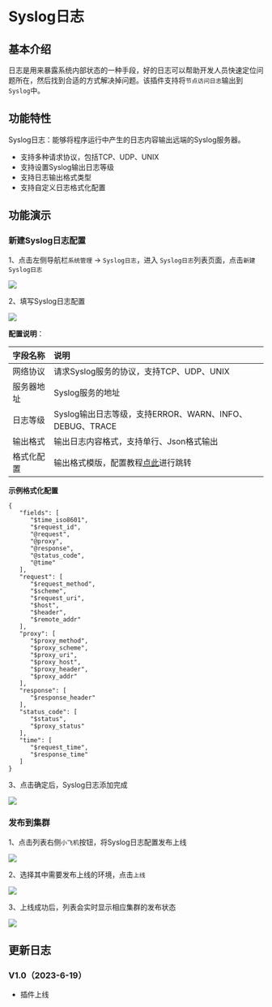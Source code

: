 # Syslog日志

## 基本介绍

日志是用来暴露系统内部状态的一种手段，好的日志可以帮助开发人员快速定位问题所在，然后找到合适的方式解决掉问题。该插件支持将`节点访问日志`输出到`Syslog`中。

## 功能特性

Syslog日志：能够将程序运行中产生的日志内容输出远端的Syslog服务器。

* 支持多种请求协议，包括TCP、UDP、UNIX
* 支持设置Syslog输出日志等级
* 支持日志输出格式类型
* 支持自定义日志格式化配置

## 功能演示

### 新建Syslog日志配置

1、点击左侧导航栏`系统管理` -> `Syslog日志`，进入 `Syslog日志`列表页面，点击`新建Syslog日志`

![](http://data.eolinker.com/course/JjBrSvS208f58f53d5792de7ca068c9674b97ffdaa4e3a7.png)

2、填写Syslog日志配置

![](http://data.eolinker.com/course/c456gUa9c273f26aef61fc77d0a7e7cb3513b9430b1f7f8.png)

**配置说明**：


| 字段名称   | 说明                                                         |
| :--------- | :----------------------------------------------------------- |
| 网络协议   | 请求Syslog服务的协议，支持TCP、UDP、UNIX                     |
| 服务器地址 | Syslog服务的地址                                             |
| 日志等级   | Syslog输出日志等级，支持ERROR、WARN、INFO、DEBUG、TRACE      |
| 输出格式   | 输出日志内容格式，支持单行、Json格式输出                     |
| 格式化配置 | 输出格式模版，配置教程[点此](https://help.apinto.com/docs/formatter)进行跳转 |

**示例格式化配置**

```
{
   "fields": [
      "$time_iso8601",
      "$request_id",
      "@request",
      "@proxy",
      "@response",
      "@status_code",
      "@time"
   ],
   "request": [
      "$request_method",
      "$scheme",
      "$request_uri",
      "$host",
      "$header",
      "$remote_addr"
   ],
   "proxy": [
      "$proxy_method",
      "$proxy_scheme",
      "$proxy_uri",
      "$proxy_host",
      "$proxy_header",
      "$proxy_addr"
   ],
   "response": [
      "$response_header"
   ],
   "status_code": [
      "$status",
      "$proxy_status"
   ],
   "time": [
      "$request_time",
      "$response_time"
   ]
}
```

3、点击确定后，Syslog日志添加完成

![](http://data.eolinker.com/course/igk2H3K0bfe9981f3213795e585b167da62ff91cf3d46f2.png)

### 发布到集群

1、点击列表右侧`小飞机`按钮，将Syslog日志配置发布上线

![](http://data.eolinker.com/course/SlvdD1aecbd3d4c58a5b9ec073ad15cffe23caf199d398f.png)

2、选择其中需要发布上线的环境，点击`上线`

![](http://data.eolinker.com/course/LzlDAsN472f7c71489d56f9b3a20fd0c35ff19223d7cf50.png)

3、上线成功后，列表会实时显示相应集群的发布状态

![](http://data.eolinker.com/course/NTSZ6zHc0eb936c502e19e13edb9faefb3886010e432d3d.png)

## 更新日志

### V1.0（2023-6-19）

- 插件上线